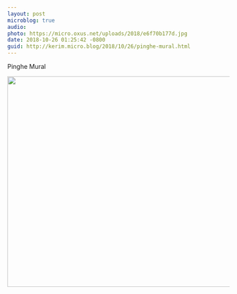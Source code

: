 ```yaml
---
layout: post
microblog: true
audio: 
photo: https://micro.oxus.net/uploads/2018/e6f70b177d.jpg
date: 2018-10-26 01:25:42 -0800
guid: http://kerim.micro.blog/2018/10/26/pinghe-mural.html
---
```

Pinghe Mural

<img src="https://micro.oxus.net/uploads/2018/e6f70b177d.jpg" width="600" height="479" />
